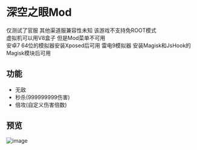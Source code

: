# 深空之眼Mod
仅测试了官服 其他渠道服兼容性未知 该游戏不支持免ROOT模式  
虚拟机可以用V8盒子 但是Mod菜单不可用  
安卓7 64位的模拟器安装Xposed后可用 雷电9模拟器 安装Magisk和JsHook的Magisk模块后可用
## 功能
* 无敌
* 秒杀(999999999伤害)
* 倍攻(自定义伤害倍数)

## 预览
![image](https://ads-video-qn.xiaohongshu.com/recruit/b7592b2cc82788ec3f59310a9c2b4ee783880638)

